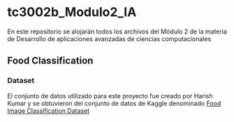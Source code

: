 # tc3002b_Modulo2_IA
En este repositorio se alojarán todos los archivos del Módulo 2 de la materia de Desarrollo de aplicaciones avanzadas de ciencias computacionales

## Food Classification

### Dataset

El conjunto de datos utilizado para este proyecto fue creado por Harish Kumar y se obtuvieron del conjunto de datos de Kaggle denominado [Food Image Classification Dataset](https://www.https://www.kaggle.com/datasets/harishkumardatalab/food-image-classification-dataset)

